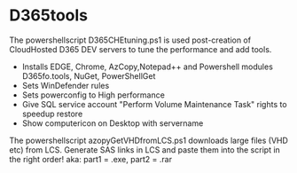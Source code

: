 # D365tools
The powershellscript D365CHEtuning.ps1 is used post-creation of CloudHosted D365 DEV servers to tune the performance and add tools.<br>
- Installs EDGE, Chrome, AzCopy,Notepad++ and Powershell modules D365fo.tools, NuGet, PowerShellGet
- Sets WinDefender rules
- Sets powerconfig to High performance
- Give SQL service account "Perform Volume Maintenance Task" rights to speedup restore
- Show computericon on Desktop with servername

The powershellscript azopyGetVHDfromLCS.ps1 downloads large files (VHD etc) from LCS. Generate SAS links in LCS and paste them into the script in the right order! aka: part1 = .exe, part2 = .rar
